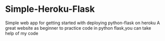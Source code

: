 # Simple-Heroku-Flask
Simple web app for getting started with deploying python-flask on heroku
A great website as  beginner to practice code in python flask,you can take help of my code
